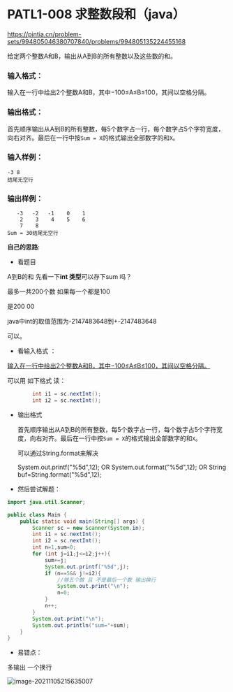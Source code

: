 # PATL1-008 求整数段和（java）

https://pintia.cn/problem-sets/994805046380707840/problems/994805135224455168

给定两个整数A和B，输出从A到B的所有整数以及这些数的和。

### 输入格式：

输入在一行中给出2个整数A和B，其中−100≤A≤B≤100，其间以空格分隔。

### 输出格式：

首先顺序输出从A到B的所有整数，每5个数字占一行，每个数字占5个字符宽度，向右对齐。最后在一行中按`Sum = X`的格式输出全部数字的和`X`。

### 输入样例：

```in
-3 8
结尾无空行
```

### 输出样例：

```out
   -3   -2   -1    0    1
    2    3    4    5    6
    7    8
Sum = 30结尾无空行
```



**自己的思路**:

+ 看题目

A到B的和 先看一下**int 类型**可以存下sum 吗？

最多一共200个数 如果每一个都是100

是200 00 

java中int的取值范围为-2147483648到+-2147483648

可以。

+ 看输入格式 ：

<u>输入在一行中给出2个整数A和B，其中−100≤A≤B≤100，其间以空格分隔。</u>

可以用 如下格式 读：

```java
        int i1 = sc.nextInt();
        int i2 = sc.nextInt();
```

+ 输出格式

  首先顺序输出从A到B的所有整数，每5个数字占一行，每个数字占5个字符宽度，向右对齐。最后在一行中按`Sum = X`的格式输出全部数字的和`X`。

  可以通过String.format来解决

  System.out.printf("%5d",12); 
   OR
   System.out.format("%5d",12);
   OR
   String buf=String.format("%5d",12);

+ 然后尝试解题：

```java
import java.util.Scanner;

public class Main {
    public static void main(String[] args) {
        Scanner sc = new Scanner(System.in);
        int i1 = sc.nextInt();
        int i2 = sc.nextInt();
        int n=1,sum=0;
        for (int j=i1;j<=i2;j++){
            sum+=j;
            System.out.printf("%5d",j);
            if (n==5&& j!=i2){
                //够五个数 且 不是最后一个数 输出换行
                System.out.print("\n");
                n=0;
            }
            n++;
        }
        System.out.print("\n");
        System.out.println("sum="+sum);
    }
}
```

+ 易错点：

多输出 一个换行

![image-20211105215635007](C:\Users\DONG\AppData\Roaming\Typora\typora-user-images\image-20211105215635007.png)

